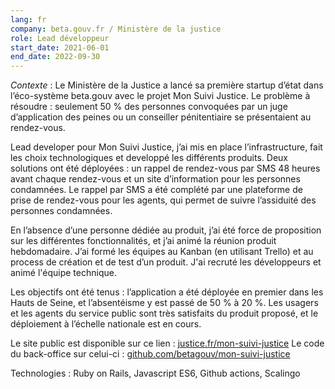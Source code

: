 ```yaml
---
lang: fr
company: beta.gouv.fr / Ministère de la justice
role: Lead développeur
start_date: 2021-06-01
end_date: 2022-09-30
---
```


*Contexte* : Le Ministère de la Justice a lancé sa première startup d’état dans l’éco-système beta.gouv avec le projet Mon Suivi Justice. Le problème à résoudre : seulement 50 % des personnes convoquées par un juge d’application des peines ou un conseiller pénitentiaire se présentaient au rendez-vous.

Lead developer pour Mon Suivi Justice, j’ai mis en place l’infrastructure, fait les choix technologiques et developpé les différents produits. Deux solutions ont été déployées : un rappel de rendez-vous par SMS 48 heures avant chaque rendez-vous et un site d’information pour les personnes condamnées. Le rappel par SMS a été complété par une plateforme de prise de rendez-vous pour les agents, qui permet de suivre l’assiduité des personnes condamnées.

En l’absence d’une personne dédiée au produit, j’ai été force de proposition sur les différentes fonctionnalités, et j’ai animé la réunion produit hebdomadaire. J’ai formé les équipes au Kanban (en utilisant Trello) et au process de création et de test d’un produit. J'ai recruté les développeurs et animé l'équipe technique.

Les objectifs ont été tenus : l’application a été déployée en premier dans les Hauts de Seine, et l’absentéisme y est passé de 50 % à 20 %. Les usagers et les agents du service public sont très satisfaits du produit proposé, et le déploiement à l’échelle nationale est en cours.

Le site public est disponible sur ce lien : [justice.fr/mon-suivi-justice](https://www.justice.fr/mon-suivi-justice)
Le code du back-office sur celui-ci : [github.com/betagouv/mon-suivi-justice](https://github.com/betagouv/mon-suivi-justice)

Technologies : Ruby on Rails, Javascript ES6, Github actions, Scalingo
